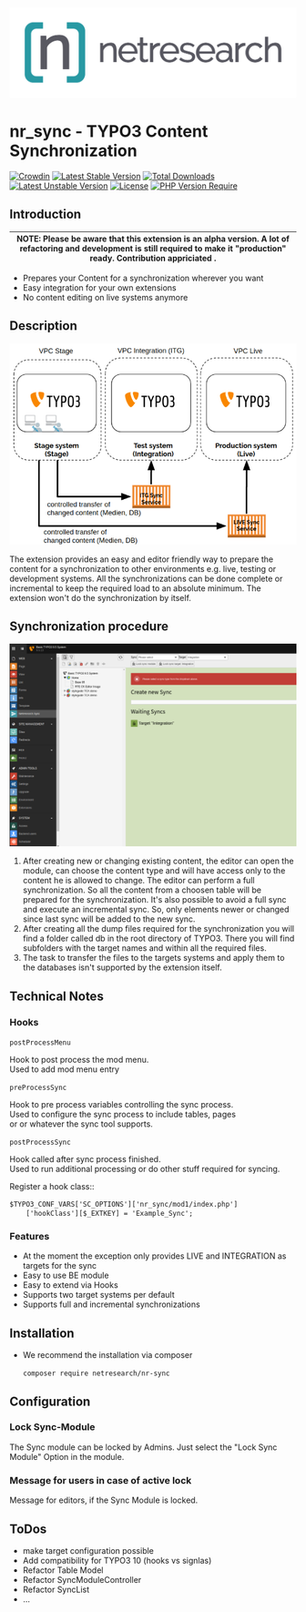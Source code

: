 ![Netresearch Logo](Documentation/Images/logo.png)

# nr_sync - TYPO3 Content Synchronization

[![Crowdin](https://badges.crowdin.net/typo3-extension-nr-sync/localized.svg)](https://crowdin.com/project/typo3-extension-nr-sync)
[![Latest Stable Version](http://poser.pugx.org/netresearch/nr-sync/v)](https://packagist.org/packages/netresearch/nr-sync) [![Total Downloads](http://poser.pugx.org/netresearch/nr-sync/downloads)](https://packagist.org/packages/netresearch/nr-sync) [![Latest Unstable Version](http://poser.pugx.org/netresearch/nr-sync/v/unstable)](https://packagist.org/packages/netresearch/nr-sync) [![License](http://poser.pugx.org/netresearch/nr-sync/license)](https://packagist.org/packages/netresearch/nr-sync) [![PHP Version Require](http://poser.pugx.org/netresearch/nr-sync/require/php)](https://packagist.org/packages/netresearch/nr-sync)

## Introduction

| NOTE: Please be aware that this extension is an alpha version. A lot of refactoring and development is still required to make it "production" ready. Contribution appriciated . |
| --- |

* Prepares your Content for a synchronization wherever you want
* Easy integration for your own extensions
* No content editing on live systems anymore

## Description

![Workflow](Documentation/Images/SyncWorkflow.png)

The extension provides an easy and editor friendly way to prepare the content for a synchronization to other 
environments e.g. live, testing or development systems. All the synchronizations can be done complete or 
incremental to keep the required load to an absolute minimum. The extension won't do the synchronization by itself.

## Synchronization procedure

![BE-Module](Documentation/Images/nr_sync_BE_module.png)

1. After creating new or changing existing content, the editor can open the module, can choose the content type
   and will have access only to the content he is allowed to change. The editor can perform a full synchronization.
   So all the content from a choosen table will be prepared for the synchronization. 
   It's also possible to avoid a full sync and execute an incremental sync. So, only
   elements newer or changed since last sync will be added to the new sync.
2. After creating all the dump files required for the synchronization you will find a folder called db in the root
   directory of TYPO3. There you will find subfolders with the target names and within all the required files.
3. The task to transfer the files to the targets systems and apply them to the databases isn't supported by the
   extension itself.


## Technical Notes

### Hooks


``postProcessMenu``

Hook to post process the mod menu. <br>
Used to add mod menu entry


``preProcessSync``

Hook to pre process variables controlling the sync process. <br>
Used to configure the sync process to include tables, pages <br>
or or whatever the sync tool supports.


``postProcessSync``

Hook called after sync process finished. <br>
Used to run additional processing or do other stuff required for syncing.


Register a hook class::

    $TYPO3_CONF_VARS['SC_OPTIONS']['nr_sync/mod1/index.php']
        ['hookClass'][$_EXTKEY] = 'Example_Sync';

### Features

* At the moment the exception only provides LIVE and INTEGRATION as targets for the sync
* Easy to use BE module
* Easy to extend via Hooks
* Supports two target systems per default
* Supports full and incremental synchronizations

## Installation

* We recommend the installation via composer

    `composer require netresearch/nr-sync`

## Configuration 

### Lock Sync-Module

The Sync module can be locked by Admins. Just select the "Lock Sync Module" Option in the module.

### Message for users in case of active lock

Message for editors, if the Sync Module is locked.

## ToDos

* make target configuration possible
* Add compatibility for TYPO3 10 (hooks vs signlas)
* Refactor Table Model
* Refactor SyncModuleController
* Refactor SyncList
* ...
